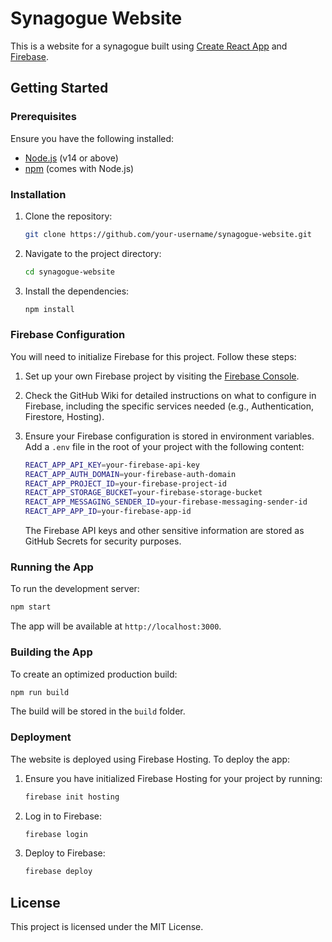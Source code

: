 # Synagogue Website

This is a website for a synagogue built using [Create React App](https://github.com/facebook/create-react-app) and [Firebase](https://firebase.google.com/).

## Getting Started

### Prerequisites

Ensure you have the following installed:
- [Node.js](https://nodejs.org/) (v14 or above)
- [npm](https://www.npmjs.com/) (comes with Node.js)

### Installation

1. Clone the repository:

   ```bash
   git clone https://github.com/your-username/synagogue-website.git
   ```

2. Navigate to the project directory:

   ```bash
   cd synagogue-website
   ```

3. Install the dependencies:

   ```bash
   npm install
   ```

### Firebase Configuration

You will need to initialize Firebase for this project. Follow these steps:

1. Set up your own Firebase project by visiting the [Firebase Console](https://console.firebase.google.com/).
   
2. Check the GitHub Wiki for detailed instructions on what to configure in Firebase, including the specific services needed (e.g., Authentication, Firestore, Hosting). 

3. Ensure your Firebase configuration is stored in environment variables. Add a `.env` file in the root of your project with the following content:

   ```bash
   REACT_APP_API_KEY=your-firebase-api-key
   REACT_APP_AUTH_DOMAIN=your-firebase-auth-domain
   REACT_APP_PROJECT_ID=your-firebase-project-id
   REACT_APP_STORAGE_BUCKET=your-firebase-storage-bucket
   REACT_APP_MESSAGING_SENDER_ID=your-firebase-messaging-sender-id
   REACT_APP_APP_ID=your-firebase-app-id
   ```

   The Firebase API keys and other sensitive information are stored as GitHub Secrets for security purposes.

### Running the App

To run the development server:

```bash
npm start
```

The app will be available at `http://localhost:3000`.

### Building the App

To create an optimized production build:

```bash
npm run build
```

The build will be stored in the `build` folder.

### Deployment

The website is deployed using Firebase Hosting. To deploy the app:

1. Ensure you have initialized Firebase Hosting for your project by running:

   ```bash
   firebase init hosting
   ```

2. Log in to Firebase:

   ```bash
   firebase login
   ```

3. Deploy to Firebase:

   ```bash
   firebase deploy
   ```

## License

This project is licensed under the MIT License.

